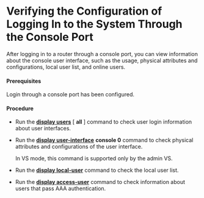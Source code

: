 Verifying the Configuration of Logging In to the System Through the Console Port
================================================================================

After logging in to a router through a console port, you can view information about the console user interface, such as the usage, physical attributes and configurations, local user list, and online users.

#### Prerequisites

Login through a console port has been configured.
#### Procedure

* Run the [**display users**](cmdqueryname=display+users) [ **all** ] command to check user login information about user interfaces.
* Run the [**display user-interface**](cmdqueryname=display+user-interface) **console 0** command to check physical attributes and configurations of the user interface.
  
  
  
  In VS mode, this command is supported only by the admin VS.
* Run the [**display local-user**](cmdqueryname=display+local-user) command to check the local user list.
* Run the [**display access-user**](cmdqueryname=display+access-user) command to check information about users that pass AAA authentication.